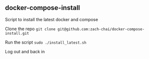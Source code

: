 ## docker-compose-install
Script to install the latest docker and compose

Clone the repo ```git clone git@github.com:zach-chai/docker-compose-install.git```

Run the script ```sudo ./install_latest.sh```

Log out and back in
